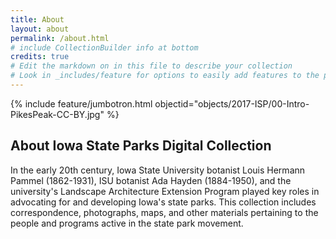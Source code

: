```yaml
---
title: About
layout: about
permalink: /about.html
# include CollectionBuilder info at bottom
credits: true
# Edit the markdown on in this file to describe your collection
# Look in _includes/feature for options to easily add features to the page
---
```


{% include feature/jumbotron.html objectid="objects/2017-ISP/00-Intro-PikesPeak-CC-BY.jpg" %} 

## About Iowa State Parks Digital Collection

In the early 20th century, Iowa State University botanist Louis Hermann Pammel (1862-1931), ISU botanist Ada Hayden (1884-1950), and the university's Landscape Architecture Extension Program played key roles in advocating for and developing Iowa's state parks. This collection includes correspondence, photographs, maps, and other materials pertaining to the people and programs active in the state park movement.
